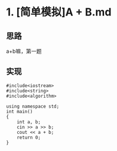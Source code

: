 # 1. [简单模拟]A + B.md

## 思路

a+b嘛，第一题

## 实现

```
#include<iostream>
#include<string>
#include<algorithm>

using namespace std;
int main()
{
    int a, b;
    cin >> a >> b;
    cout << a + b;
    return 0;
}
```